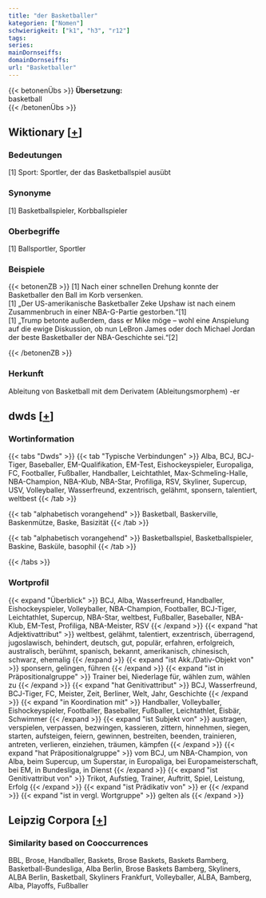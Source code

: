 ```yaml
---
title: "der Basketballer"
kategorien: ["Nomen"]
schwierigkeit: ["k1", "h3", "r12"]
tags:
series:
mainDornseiffs:
domainDornseiffs:
url: "Basketballer"
---
```


{{< betonenÜbs >}}
**Übersetzung:**  
basketball  
{{< /betonenÜbs >}}

## Wiktionary [[+](https://de.wiktionary.org/wiki/Basketballer)]

### Bedeutungen
[1] Sport: Sportler, der das Basketballspiel ausübt  

### Synonyme
[1] Basketballspieler, Korbballspieler  

### Oberbegriffe
[1] Ballsportler, Sportler  

### Beispiele
{{< betonenZB >}}
[1] Nach einer schnellen Drehung konnte der Basketballer den Ball im Korb versenken.  
[1] „Der US-amerikanische Basketballer Zeke Upshaw ist nach einem Zusammenbruch in einer NBA-G-Partie gestorben.“[1]  
[1] „Trump betonte außerdem, dass er Mike möge – wohl eine Anspielung auf die ewige Diskussion, ob nun LeBron James oder doch Michael Jordan der beste Basketballer der NBA-Geschichte sei.“[2]  

{{< /betonenZB >}}
### Herkunft
Ableitung von Basketball mit dem Derivatem (Ableitungsmorphem) -er  



## dwds [[+](https://www.dwds.de/wb/Basketballer)]

### Wortinformation
{{< tabs "Dwds" >}}
{{< tab "Typische Verbindungen" >}}
Alba, BCJ, BCJ-Tiger, Baseballer, EM-Qualifikation, EM-Test, Eishockeyspieler, Europaliga, FC, Footballer, Fußballer, Handballer, Leichtathlet, Max-Schmeling-Halle, NBA-Champion, NBA-Klub, NBA-Star, Profiliga, RSV, Skyliner, Supercup, USV, Volleyballer, Wasserfreund, exzentrisch, gelähmt, sponsern, talentiert, weltbest
{{< /tab >}}

{{< tab "alphabetisch vorangehend" >}}
Basketball, Baskerville, Baskenmütze, Baske, Basizität
{{< /tab >}}

{{< tab "alphabetisch vorangehend" >}}
Basketballspiel, Basketballspieler, Baskine, Basküle, basophil
{{< /tab >}}

{{< /tabs >}}

### Wortprofil
{{< expand "Überblick" >}} BCJ, Alba, Wasserfreund, Handballer, Eishockeyspieler, Volleyballer, NBA-Champion, Footballer, BCJ-Tiger, Leichtathlet, Supercup, NBA-Star, weltbest, Fußballer, Baseballer, NBA-Klub, EM-Test, Profiliga, NBA-Meister, RSV {{< /expand >}}
{{< expand "hat Adjektivattribut" >}} weltbest, gelähmt, talentiert, exzentrisch, überragend, jugoslawisch, behindert, deutsch, gut, populär, erfahren, erfolgreich, australisch, berühmt, spanisch, bekannt, amerikanisch, chinesisch, schwarz, ehemalig {{< /expand >}}
{{< expand "ist Akk./Dativ-Objekt von" >}} sponsern, gelingen, führen {{< /expand >}}
{{< expand "ist in Präpositionalgruppe" >}} Trainer bei, Niederlage für, wählen zum, wählen zu {{< /expand >}}
{{< expand "hat Genitivattribut" >}} BCJ, Wasserfreund, BCJ-Tiger, FC, Meister, Zeit, Berliner, Welt, Jahr, Geschichte {{< /expand >}}
{{< expand "in Koordination mit" >}} Handballer, Volleyballer, Eishockeyspieler, Footballer, Baseballer, Fußballer, Leichtathlet, Eisbär, Schwimmer {{< /expand >}}
{{< expand "ist Subjekt von" >}} austragen, verspielen, verpassen, bezwingen, kassieren, zittern, hinnehmen, siegen, starten, aufsteigen, feiern, gewinnen, bestreiten, beenden, trainieren, antreten, verlieren, einziehen, träumen, kämpfen {{< /expand >}}
{{< expand "hat Präpositionalgruppe" >}} vom BCJ, um NBA-Champion, von Alba, beim Supercup, um Superstar, in Europaliga, bei Europameisterschaft, bei EM, in Bundesliga, in Dienst {{< /expand >}}
{{< expand "ist Genitivattribut von" >}} Trikot, Aufstieg, Trainer, Auftritt, Spiel, Leistung, Erfolg {{< /expand >}}
{{< expand "ist Prädikativ von" >}} er {{< /expand >}}
{{< expand "ist in vergl. Wortgruppe" >}} gelten als {{< /expand >}}

## Leipzig Corpora [[+](https://corpora.uni-leipzig.de/en/res?word=Basketballer&corpusId=deu_newscrawl-public_2018)]


### Similarity based on Cooccurrences
BBL, Brose, Handballer, Baskets, Brose Baskets, Baskets Bamberg, Basketball-Bundesliga, Alba Berlin, Brose Baskets Bamberg, Skyliners, ALBA Berlin, Basketball, Skyliners Frankfurt, Volleyballer, ALBA, Bamberg, Alba, Playoffs, Fußballer

